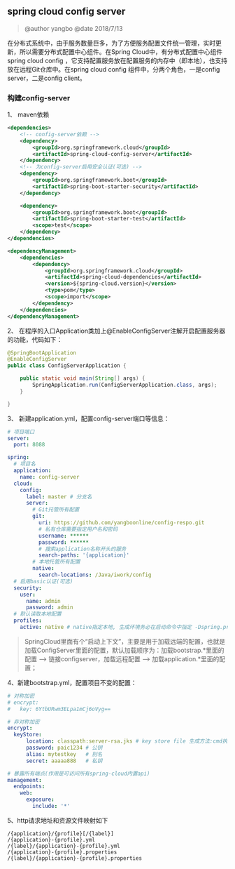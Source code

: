 ## spring cloud config server
> @author yangbo @date 2018/7/13 

在分布式系统中，由于服务数量巨多，为了方便服务配置文件统一管理，实时更新，所以需要分布式配置中心组件。在Spring Cloud中，有分布式配置中心组件spring cloud config ，它支持配置服务放在配置服务的内存中（即本地），也支持放在远程Git仓库中。在spring cloud config 组件中，分两个角色，一是config server，二是config client。

### 构建config-server

1、 maven依赖
```xml
<dependencies>
    <!-- config-server依赖 -->
    <dependency>
        <groupId>org.springframework.cloud</groupId>
        <artifactId>spring-cloud-config-server</artifactId>
    </dependency>
    <!-- 为config-server启用安全认证(可选) -->
    <dependency>
        <groupId>org.springframework.boot</groupId>
        <artifactId>spring-boot-starter-security</artifactId>
    </dependency>

    <dependency>
        <groupId>org.springframework.boot</groupId>
        <artifactId>spring-boot-starter-test</artifactId>
        <scope>test</scope>
    </dependency>
</dependencies>

<dependencyManagement>
    <dependencies>
        <dependency>
            <groupId>org.springframework.cloud</groupId>
            <artifactId>spring-cloud-dependencies</artifactId>
            <version>${spring-cloud.version}</version>
            <type>pom</type>
            <scope>import</scope>
        </dependency>
    </dependencies>
</dependencyManagement>
```
2、 在程序的入口Application类加上@EnableConfigServer注解开启配置服务器的功能，代码如下：
```java
@SpringBootApplication
@EnableConfigServer
public class ConfigServerApplication {

    public static void main(String[] args) {
        SpringApplication.run(ConfigServerApplication.class, args);
    }

}
```
3、 新建application.yml，配置config-server端口等信息：
```yaml
# 项目端口
server:
  port: 8088

spring:
  # 项目名
  application:
    name: config-server
  cloud:
    config:
      label: master # 分支名
      server:
        # Git托管所有配置
        git:
          uri: https://github.com/yangboonline/config-respo.git
          # 私有仓库需要指定用户名和密码
          username: ******
          password: ******
          # 搜索application名称开头的服务
          search-paths: '{application}'
        # 本地托管所有配置
        native:
          search-locations: /Java/iwork/config
  # 启用basic认证(可选)
  security:
    user:
      name: admin
      password: admin
  # 默认读取本地配置
  profiles:
    active: native # native指定本地, 生成环境务必在启动命令中指定 -Dspring.profiles.active=prod
```
> SpringCloud里面有个“启动上下文”，主要是用于加载远端的配置，也就是加载ConfigServer里面的配置，默认加载顺序为：加载bootstrap.*里面的配置 --> 链接configserver，加载远程配置 --> 加载application.*里面的配置；

4、新建bootstrap.yml，配置项目不变的配置：
```yaml
# 对称加密
# encrypt:
#   key: 6YtbURwm3ELpa1mCj6oVyg==

# 非对称加密
encrypt:
  keyStore:
      location: classpath:server-rsa.jks # key store file 生成方法:cmd执行keytool -genkeypair -alias 别名 -keyalg RSA -dname "CN=Web Server,OU=Unit,O=Organization,L=City,S=State,C=US" -keypass 公钥 -keystore server-rsa.jks -storepass 私钥
      password: paic1234 # 公钥
      alias: mytestkey   # 别名
      secret: aaaaa888   # 私钥

# 暴露所有端点(作用是可访问所有spring-cloud内置api)
management:
  endpoints:
    web:
      exposure:
        include: '*'
```
5、http请求地址和资源文件映射如下
```text
/{application}/{profile}[/{label}]
/{application}-{profile}.yml
/{label}/{application}-{profile}.yml
/{application}-{profile}.properties
/{label}/{application}-{profile}.properties
```